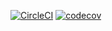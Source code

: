 [![CircleCI](https://circleci.com/gh/gitsah/Mobile-app-dev-in-class.svg?style=svg)](https://circleci.com/gh/gitsah/Mobile-app-dev-in-class)
[![codecov](https://codecov.io/gh/gitsah/Mobile-app-dev-in-class/branch/master/graph/badge.svg)](https://codecov.io/gh/gitsah/Mobile-app-dev-in-class)